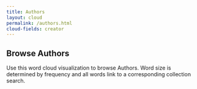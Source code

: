 ```yaml
---
title: Authors
layout: cloud
permalink: /authors.html
cloud-fields: creator
---
```


## Browse Authors

Use this word cloud visualization to browse Authors.
Word size is determined by frequency and all words link to a corresponding collection search.
